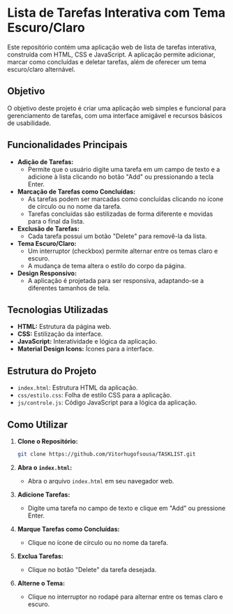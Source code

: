 # Lista de Tarefas Interativa com Tema Escuro/Claro

Este repositório contém uma aplicação web de lista de tarefas interativa, construída com HTML, CSS e JavaScript. A aplicação permite adicionar, marcar como concluídas e deletar tarefas, além de oferecer um tema escuro/claro alternável.

## Objetivo

O objetivo deste projeto é criar uma aplicação web simples e funcional para gerenciamento de tarefas, com uma interface amigável e recursos básicos de usabilidade.

## Funcionalidades Principais

-   **Adição de Tarefas:**
    -   Permite que o usuário digite uma tarefa em um campo de texto e a adicione à lista clicando no botão "Add" ou pressionando a tecla Enter.
-   **Marcação de Tarefas como Concluídas:**
    -   As tarefas podem ser marcadas como concluídas clicando no ícone de círculo ou no nome da tarefa.
    -   Tarefas concluídas são estilizadas de forma diferente e movidas para o final da lista.
-   **Exclusão de Tarefas:**
    -   Cada tarefa possui um botão "Delete" para removê-la da lista.
-   **Tema Escuro/Claro:**
    -   Um interruptor (checkbox) permite alternar entre os temas claro e escuro.
    -   A mudança de tema altera o estilo do corpo da página.
-   **Design Responsivo:**
    -   A aplicação é projetada para ser responsiva, adaptando-se a diferentes tamanhos de tela.

## Tecnologias Utilizadas

-   **HTML:** Estrutura da página web.
-   **CSS:** Estilização da interface.
-   **JavaScript:** Interatividade e lógica da aplicação.
-   **Material Design Icons:** Ícones para a interface.

## Estrutura do Projeto

-   `index.html`: Estrutura HTML da aplicação.
-   `css/estilo.css`: Folha de estilo CSS para a aplicação.
-   `js/controle.js`: Código JavaScript para a lógica da aplicação.

## Como Utilizar

1.  **Clone o Repositório:**
    
    ```bash
    git clone https://github.com/Vitorhugofsousa/TASKLIST.git
    ```
    
2.  **Abra o `index.html`:**
    
    -   Abra o arquivo `index.html` em seu navegador web.
3.  **Adicione Tarefas:**
    
    -   Digite uma tarefa no campo de texto e clique em "Add" ou pressione Enter.
4.  **Marque Tarefas como Concluídas:**
    
    -   Clique no ícone de círculo ou no nome da tarefa.
5.  **Exclua Tarefas:**
    
    -   Clique no botão "Delete" da tarefa desejada.
6.  **Alterne o Tema:**
    
    -   Clique no interruptor no rodapé para alternar entre os temas claro e escuro.
